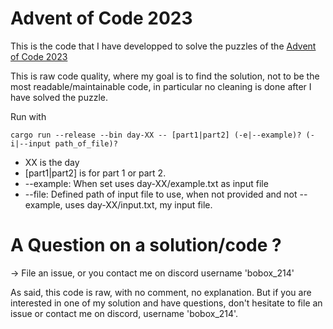 # Advent of Code 2023

This is the code that I have developped to solve the puzzles of the [Advent of Code 2023](https://adventofcode.com/)

This is raw code quality, where my goal is to find the solution, not to be the most readable/maintainable code, in particular no cleaning is done after I have solved the puzzle.

Run with 
```
cargo run --release --bin day-XX -- [part1|part2] (-e|--example)? (-i|--input path_of_file)?
```

- XX is the day
- [part1|part2] is for part 1 or part 2.
- --example: When set uses day-XX/example.txt as input file
- --file: Defined path of input file to use, when not provided and not --example, uses day-XX/input.txt, my input file.

# A Question on a solution/code ?
-> File an issue, or you contact me on discord username 'bobox_214'

As said, this code is raw, with no comment, no explanation. But if you are interested in one of my solution and have questions, don't hesitate to file an issue or contact me on discord, username 'bobox_214'.
